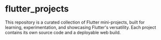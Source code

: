 # flutter_projects
This repository is a curated collection of Flutter mini-projects, built for learning, experimentation, and showcasing Flutter's versatility. Each project contains its own source code and a deployable web build.
